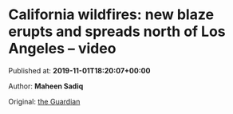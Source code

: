 
# California wildfires: new blaze erupts and spreads north of Los Angeles – video

Published at: **2019-11-01T18:20:07+00:00**

Author: **Maheen Sadiq**

Original: [the Guardian](https://www.theguardian.com/us-news/video/2019/nov/01/california-wildfires-new-blaze-erupts-and-spreads-north-of-los-angeles-video)


